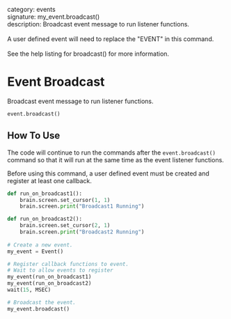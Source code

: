 category: events  
signature: my_event.broadcast()  
description: Broadcast event message to run listener functions.<br /><br />A user defined event will need to replace the "EVENT" in this command.<br /><br />See the help listing for broadcast() for more information.  

# Event Broadcast

Broadcast event message to run listener functions.

```python
event.broadcast()
```

## How To Use

The code will continue to run the commands after the `event.broadcast()` command so that it will run at the same time as the event listener functions.

Before using this command, a user defined event must be created and register at least one callback.

```python
def run_on_broadcast1():
    brain.screen.set_cursor(1, 1)
    brain.screen.print("Broadcast1 Running")

def run_on_broadcast2():
    brain.screen.set_cursor(2, 1)
    brain.screen.print("Broadcast2 Running")
  
# Create a new event.
my_event = Event()

# Register callback functions to event.
# Wait to allow events to register
my_event(run_on_broadcast1)
my_event(run_on_broadcast2)
wait(15, MSEC)

# Broadcast the event.
my_event.broadcast()

```

<advanced>
</advanced>